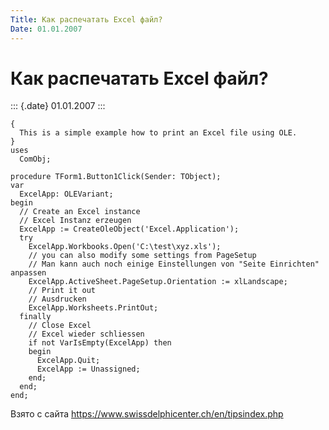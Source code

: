 ```yaml
---
Title: Как распечатать Excel файл?
Date: 01.01.2007
---
```



Как распечатать Excel файл?
===========================

::: {.date}
01.01.2007
:::

    { 
      This is a simple example how to print an Excel file using OLE. 
    } 
    uses 
      ComObj; 
     
    procedure TForm1.Button1Click(Sender: TObject); 
    var 
      ExcelApp: OLEVariant; 
    begin 
      // Create an Excel instance 
      // Excel Instanz erzeugen 
      ExcelApp := CreateOleObject('Excel.Application'); 
      try 
        ExcelApp.Workbooks.Open('C:\test\xyz.xls'); 
        // you can also modify some settings from PageSetup 
        // Man kann auch noch einige Einstellungen von "Seite Einrichten" anpassen 
        ExcelApp.ActiveSheet.PageSetup.Orientation := xlLandscape; 
        // Print it out 
        // Ausdrucken 
        ExcelApp.Worksheets.PrintOut; 
      finally 
        // Close Excel 
        // Excel wieder schliessen 
        if not VarIsEmpty(ExcelApp) then 
        begin 
          ExcelApp.Quit; 
          ExcelApp := Unassigned; 
        end; 
      end; 
    end; 

Взято с сайта <https://www.swissdelphicenter.ch/en/tipsindex.php>

